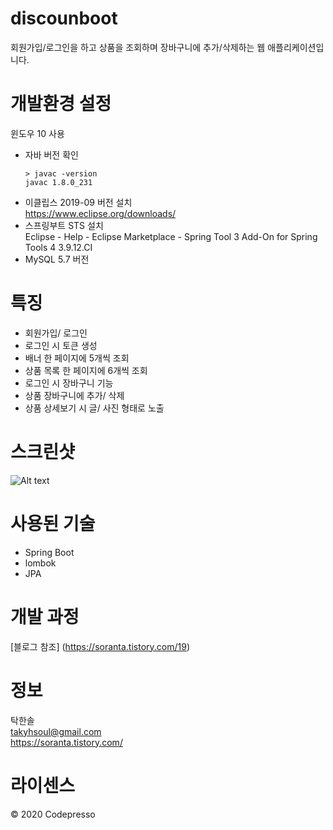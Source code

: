 # discounboot  
회원가입/로그인을 하고 상품을 조회하며 장바구니에 추가/삭제하는 웹 애플리케이션입니다.  

# 개발환경 설정
윈도우 10 사용  
* 자바 버전 확인  
  ```  
  > javac -version  
  javac 1.8.0_231  
  ```
* 이클립스 2019-09 버전 설치  
https://www.eclipse.org/downloads/  
* 스프링부트 STS 설치  
Eclipse - Help - Eclipse Marketplace - Spring Tool 3 Add-On for Spring Tools 4 3.9.12.CI  
* MySQL 5.7 버전  

# 특징  
* 회원가입/ 로그인    
* 로그인 시 토큰 생성  
* 배너 한 페이지에 5개씩 조회  
* 상품 목록 한 페이지에 6개씩 조회  
* 로그인 시 장바구니 기능  
* 상품 장바구니에 추가/ 삭제  
* 상품 상세보기 시 글/ 사진 형태로 노출

# 스크린샷  
![Alt text](https://img1.daumcdn.net/thumb/R1280x0/?scode=mtistory2&fname=https%3A%2F%2Fk.kakaocdn.net%2Fdn%2FbhnTC7%2FbtqCVDVa5a3%2FYDjNV0locI14U2eIU3AS5k%2Fimg.png)

# 사용된 기술  
* Spring Boot  
* lombok  
* JPA  

# 개발 과정  
[블로그 참조] (https://soranta.tistory.com/19)  

# 정보  
탁한솔  
takyhsoul@gmail.com  
https://soranta.tistory.com/  

# 라이센스  
© 2020 Codepresso  
